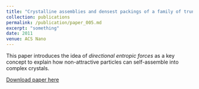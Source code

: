 ```yaml
---
title: "Crystalline assemblies and densest packings of a family of truncated tetrahedra and the role of directional entropic forces"
collection: publications
permalink: /publication/paper_005.md
excerpt: "something"
date: 2011
venue: ACS Nano
---
```

This paper introduces the idea of _directional entropic forces_ as
a key concept to explain how non-attractive particles can self-assemble into complex crystals.

[Download paper here](http://pfdamasceno.github.io/files/2011_Damasceno.pdf)
